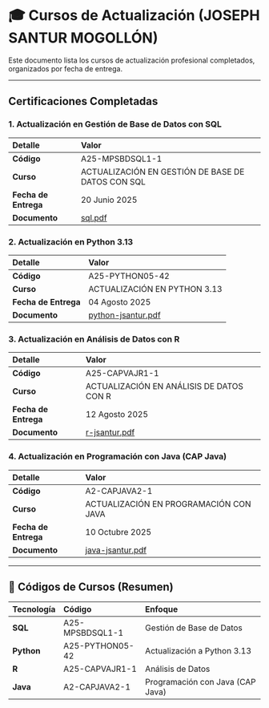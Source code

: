 # 🎓 Cursos de Actualización (JOSEPH SANTUR MOGOLLÓN)

Este documento lista los cursos de actualización profesional completados, organizados por fecha de entrega.

---

## Certificaciones Completadas

### 1. Actualización en Gestión de Base de Datos con SQL

| Detalle | Valor |
| :--- | :--- |
| **Código** | A25-MPSBDSQL1-1 |
| **Curso** | ACTUALIZACIÓN EN GESTIÓN DE BASE DE DATOS CON SQL |
| **Fecha de Entrega** | 20 Junio 2025 |
| **Documento** | [sql.pdf](sql.pdf) |

### 2. Actualización en Python 3.13

| Detalle | Valor |
| :--- | :--- |
| **Código** | A25-PYTHON05-42 |
| **Curso** | ACTUALIZACIÓN EN PYTHON 3.13 |
| **Fecha de Entrega** | 04 Agosto 2025 |
| **Documento** | [python-jsantur.pdf](python-jsantur.pdf) |

### 3. Actualización en Análisis de Datos con R

| Detalle | Valor |
| :--- | :--- |
| **Código** | A25-CAPVAJR1-1 |
| **Curso** | ACTUALIZACIÓN EN ANÁLISIS DE DATOS CON R |
| **Fecha de Entrega** | 12 Agosto 2025 |
| **Documento** | [r-jsantur.pdf](r-jsantur.pdf) |

### 4. Actualización en Programación con Java (CAP Java)

| Detalle | Valor |
| :--- | :--- |
| **Código** | A2-CAPJAVA2-1 |
| **Curso** | ACTUALIZACIÓN EN PROGRAMACIÓN CON JAVA |
| **Fecha de Entrega** | 10 Octubre 2025 |
| **Documento** | [java-jsantur.pdf](java-jsantur.pdf) |

---

## 🔑 Códigos de Cursos (Resumen)

| Tecnología | Código | Enfoque |
| :--- | :--- | :--- |
| **SQL** | A25-MPSBDSQL1-1 | Gestión de Base de Datos |
| **Python** | A25-PYTHON05-42 | Actualización a Python 3.13 |
| **R** | A25-CAPVAJR1-1 | Análisis de Datos |
| **Java** | A2-CAPJAVA2-1 | Programación con Java (CAP Java) |